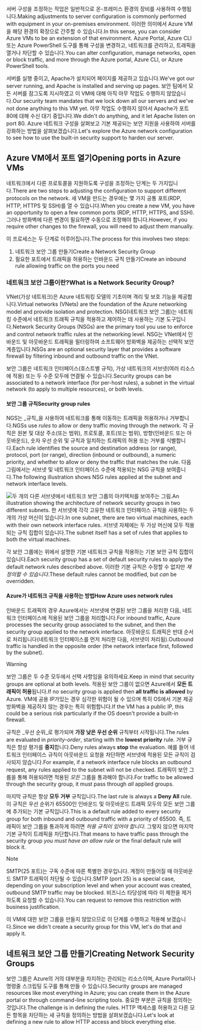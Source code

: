<span data-ttu-id="6f0b5-101">서버 구성을 조정하는 작업은 일반적으로 온-프레미스 환경의 장비를 사용하여 수행됩니다.</span><span class="sxs-lookup"><span data-stu-id="6f0b5-101">Making adjustments to server configuration is commonly performed with equipment in your on-premises environment.</span></span> <span data-ttu-id="6f0b5-102">이러한 의미에서 Azure VM을 해당 환경의 확장으로 간주할 수 있습니다.</span><span class="sxs-lookup"><span data-stu-id="6f0b5-102">In this sense, you can consider Azure VMs to be an extension of that environment.</span></span> <span data-ttu-id="6f0b5-103">Azure Portal, Azure CLI 또는 Azure PowerShell 도구를 통해 구성을 변경하고, 네트워크를 관리하고, 트래픽을 열거나 차단할 수 있습니다.</span><span class="sxs-lookup"><span data-stu-id="6f0b5-103">You can alter configuration, manage networks, open or block traffic, and more through the Azure portal, Azure CLI, or Azure PowerShell tools.</span></span>

<span data-ttu-id="6f0b5-104">서버를 실행 중이고, Apache가 설치되어 페이지를 제공하고 있습니다.</span><span class="sxs-lookup"><span data-stu-id="6f0b5-104">We've got our server running, and Apache is installed and serving up pages.</span></span> <span data-ttu-id="6f0b5-105">보안 팀에서 모든 서버를 잠그도록 지시하였고 이 VM에 대해 아직 아무 작업도 수행하지 않았습니다.</span><span class="sxs-lookup"><span data-stu-id="6f0b5-105">Our security team mandates that we lock down all our servers and we've not done anything to this VM yet.</span></span> <span data-ttu-id="6f0b5-106">아무 작업도 수행하지 않아서 Apache가 포트 80에 대해 수신 대기 중입니다.</span><span class="sxs-lookup"><span data-stu-id="6f0b5-106">We didn't do anything, and it let Apache listen on port 80.</span></span> <span data-ttu-id="6f0b5-107">Azure 네트워크 구성을 살펴보고 기본 제공되는 보안 지원을 사용하여 서버를 강화하는 방법을 살펴보겠습니다.</span><span class="sxs-lookup"><span data-stu-id="6f0b5-107">Let's explore the Azure network configuration to see how to use the built-in security support to harden our server.</span></span>

## <a name="opening-ports-in-azure-vms"></a><span data-ttu-id="6f0b5-108">Azure VM에서 포트 열기</span><span class="sxs-lookup"><span data-stu-id="6f0b5-108">Opening ports in Azure VMs</span></span>

<!-- TODO: Azure portal is inconsistent here in applying the NSG.
By default, new VMs are locked down. 

Apps can make outgoing requests, but the only inbound traffic allowed is from the virtual network (e.g., other resources on the same local network), and from Azure's Load Balancer (probe checks). -->

<span data-ttu-id="6f0b5-109">네트워크에서 다른 프로토콜을 지원하도록 구성을 조정하는 단계는 두 가지입니다.</span><span class="sxs-lookup"><span data-stu-id="6f0b5-109">There are two steps to adjusting the configuration to support different protocols on the network.</span></span> <span data-ttu-id="6f0b5-110">새 VM을 만드는 경우에는 몇 가지 공통 포트(RDP, HTTP, HTTPS 및 SSH)를 열 수 있습니다.</span><span class="sxs-lookup"><span data-stu-id="6f0b5-110">When you create a new VM, you have an opportunity to open a few common ports (RDP, HTTP, HTTPS, and SSH).</span></span> <span data-ttu-id="6f0b5-111">그러나 방화벽에 다른 변경이 필요하면 수동으로 조정해야 합니다.</span><span class="sxs-lookup"><span data-stu-id="6f0b5-111">However, if you require other changes to the firewall, you will need to adjust them manually.</span></span>

<span data-ttu-id="6f0b5-112">이 프로세스는 두 단계로 이루어집니다.</span><span class="sxs-lookup"><span data-stu-id="6f0b5-112">The process for this involves two steps:</span></span>

1. <span data-ttu-id="6f0b5-113">네트워크 보안 그룹 만들기</span><span class="sxs-lookup"><span data-stu-id="6f0b5-113">Create a Network Security Group</span></span>
2. <span data-ttu-id="6f0b5-114">필요한 포트에서 트래픽을 허용하는 인바운드 규칙 만들기</span><span class="sxs-lookup"><span data-stu-id="6f0b5-114">Create an inbound rule allowing traffic on the ports you need</span></span>

### <a name="what-is-a-network-security-group"></a><span data-ttu-id="6f0b5-115">네트워크 보안 그룹이란?</span><span class="sxs-lookup"><span data-stu-id="6f0b5-115">What is a Network Security Group?</span></span>

<span data-ttu-id="6f0b5-116">VNet(가상 네트워크)은 Azure 네트워킹 모델의 기초이며 격리 및 보호 기능을 제공합니다.</span><span class="sxs-lookup"><span data-stu-id="6f0b5-116">Virtual networks (VNets) are the foundation of the Azure networking model and provide isolation and protection.</span></span> <span data-ttu-id="6f0b5-117">NSG(네트워크 보안 그룹)는 네트워킹 수준에서 네트워크 트래픽 규칙을 적용하고 제어하는 데 사용하는 기본 도구입니다.</span><span class="sxs-lookup"><span data-stu-id="6f0b5-117">Network Security Groups (NSGs) are the primary tool you use to enforce and control network traffic rules at the networking level.</span></span> <span data-ttu-id="6f0b5-118">NSG는 VNet에서 인바운드 및 아웃바운드 트래픽을 필터링하여 소프트웨어 방화벽을 제공하는 선택적 보안 계층입니다.</span><span class="sxs-lookup"><span data-stu-id="6f0b5-118">NSGs are an optional security layer that provides a software firewall by filtering inbound and outbound traffic on the VNet.</span></span> 

<span data-ttu-id="6f0b5-119">보안 그룹은 네트워크 인터페이스(호스트별 규칙), 가상 네트워크의 서브넷(여러 리소스에 적용) 또는 두 수준 모두에 연결될 수 있습니다.</span><span class="sxs-lookup"><span data-stu-id="6f0b5-119">Security groups can be associated to a network interface (for per-host rules), a subnet in the virtual network (to apply to multiple resources), or both levels.</span></span> 

#### <a name="security-group-rules"></a><span data-ttu-id="6f0b5-120">보안 그룹 규칙</span><span class="sxs-lookup"><span data-stu-id="6f0b5-120">Security group rules</span></span>

<span data-ttu-id="6f0b5-121">NGS는 _규칙_을 사용하여 네트워크를 통해 이동하는 트래픽을 허용하거나 거부합니다.</span><span class="sxs-lookup"><span data-stu-id="6f0b5-121">NGSs use _rules_ to allow or deny traffic moving through the network.</span></span> <span data-ttu-id="6f0b5-122">각 규칙은 원본 및 대상 주소(또는 범위), 프로토콜, 포트(또는 범위), 방향(인바운드 또는 아웃바운드), 숫자 우선 순위 및 규칙과 일치하는 트래픽의 허용 또는 거부를 식별합니다.</span><span class="sxs-lookup"><span data-stu-id="6f0b5-122">Each rule identifies the source and destination address (or range), protocol, port (or range), direction (inbound or outbound), a numeric priority, and whether to allow or deny the traffic that matches the rule.</span></span> <span data-ttu-id="6f0b5-123">다음 그림에서는 서브넷 및 네트워크 인터페이스 수준에 적용되는 NSG 규칙을 보여줍니다.</span><span class="sxs-lookup"><span data-stu-id="6f0b5-123">The following illustration shows NSG rules applied at the subnet and network interface levels.</span></span>

![<span data-ttu-id="6f0b5-124">두 개의 다른 서브넷에서 네트워크 보안 그룹의 아키텍처를 보여주는 그림.</span><span class="sxs-lookup"><span data-stu-id="6f0b5-124">An illustration showing the architecture of network security groups in two different subnets.</span></span> <span data-ttu-id="6f0b5-125">한 서브넷에 각각 고유한 네트워크 인터페이스 규칙을 사용하는 두 개의 가상 머신이 있습니다.</span><span class="sxs-lookup"><span data-stu-id="6f0b5-125">In one subnet, there are two virtual machines, each with their own network interface rules.</span></span>  <span data-ttu-id="6f0b5-126">서브넷 자체에는 두 가상 머신에 모두 적용되는 규칙 집합이 있습니다.</span><span class="sxs-lookup"><span data-stu-id="6f0b5-126">The subnet itself has a set of rules that applies to both the virtual machines.</span></span> ](../media-drafts/7-nsg-rules.png)

<span data-ttu-id="6f0b5-127">각 보안 그룹에는 위에서 설명한 기본 네트워크 규칙을 적용하는 기본 보안 규칙 집합이 있습니다.</span><span class="sxs-lookup"><span data-stu-id="6f0b5-127">Each security group has a set of default security rules to apply the default network rules described above.</span></span> <span data-ttu-id="6f0b5-128">이러한 기본 규칙은 수정할 수 없지만 _재정의할 수 있습니다_.</span><span class="sxs-lookup"><span data-stu-id="6f0b5-128">These default rules cannot be modified, but _can_ be overridden.</span></span>

#### <a name="how-azure-uses-network-rules"></a><span data-ttu-id="6f0b5-129">Azure가 네트워크 규칙을 사용하는 방법</span><span class="sxs-lookup"><span data-stu-id="6f0b5-129">How Azure uses network rules</span></span>

<span data-ttu-id="6f0b5-130">인바운드 트래픽의 경우 Azure에서는 서브넷에 연결된 보안 그룹을 처리한 다음, 네트워크 인터페이스에 적용된 보안 그룹을 처리합니다.</span><span class="sxs-lookup"><span data-stu-id="6f0b5-130">For inbound traffic, Azure processes the security group associated to the subnet, and then the security group applied to the network interface.</span></span> <span data-ttu-id="6f0b5-131">아웃바운드 트래픽은 반대 순서로 처리됩니다(네트워크 인터페이스를 먼저 처리한 다음, 서브넷이 처리됨).</span><span class="sxs-lookup"><span data-stu-id="6f0b5-131">Outbound traffic is handled in the opposite order (the network interface first, followed by the subnet).</span></span>

> [!WARNING]
> <span data-ttu-id="6f0b5-132">보안 그룹은 두 수준 모두에서 선택 사항임을 유의하세요.</span><span class="sxs-lookup"><span data-stu-id="6f0b5-132">Keep in mind that security groups are optional at both levels.</span></span> <span data-ttu-id="6f0b5-133">적용된 보안 그룹이 없으면 Azure에서 **모든 트래픽이 허용**됩니다.</span><span class="sxs-lookup"><span data-stu-id="6f0b5-133">If no security group is applied then **all traffic is allowed** by Azure.</span></span> <span data-ttu-id="6f0b5-134">VM에 공용 IP가있는 경우 심각한 위험이 될 수 있으며 특히 OS에서 기본 제공 방화벽을 제공하지 않는 경우는 특히 위험합니다.</span><span class="sxs-lookup"><span data-stu-id="6f0b5-134">If the VM has a public IP, this could be a serious risk particularly if the OS doesn't provide a built-in firewall.</span></span>

<span data-ttu-id="6f0b5-135">규칙은 _우선 순위_로 평가되며 **가장 낮은 우선 순위** 규칙부터 시작됩니다.</span><span class="sxs-lookup"><span data-stu-id="6f0b5-135">The rules are evaluated in _priority-order_, starting with the **lowest priority** rule.</span></span> <span data-ttu-id="6f0b5-136">거부 규칙은 항상 평가를 **중지**합니다.</span><span class="sxs-lookup"><span data-stu-id="6f0b5-136">Deny rules always **stop** the evaluation.</span></span> <span data-ttu-id="6f0b5-137">예를 들어 네트워크 인터페이스 규칙이 아웃바운드 요청을 차단하면 서브넷에 적용된 모든 규칙이 검사되지 않습니다.</span><span class="sxs-lookup"><span data-stu-id="6f0b5-137">For example, if a network interface rule blocks an outbound request, any rules applied to the subnet will not be checked.</span></span> <span data-ttu-id="6f0b5-138">트래픽이 보안 그룹을 통해 허용되려면 적용된 _모든_ 그룹을 통과해야 합니다.</span><span class="sxs-lookup"><span data-stu-id="6f0b5-138">For traffic to be allowed through the security group, it must pass through _all_ applied groups.</span></span>

<span data-ttu-id="6f0b5-139">마지막 규칙은 항상 **모두 거부** 규칙입니다.</span><span class="sxs-lookup"><span data-stu-id="6f0b5-139">The last rule is always a **Deny All** rule.</span></span> <span data-ttu-id="6f0b5-140">이 규칙은 우선 순위가 65500인 인바운드 및 아웃바운드 트래픽 모두의 모든 보안 그룹에 추가되는 기본 규칙입니다.</span><span class="sxs-lookup"><span data-stu-id="6f0b5-140">This is a default rule added to every security group for both inbound and outbound traffic with a priority of 65500.</span></span> <span data-ttu-id="6f0b5-141">즉, 트래픽이 보안 그룹을 통과하게 하려면 _허용 규칙이 있어야 합니다_. 그렇지 않으면 마지막 기본 규칙이 트래픽을 차단합니다.</span><span class="sxs-lookup"><span data-stu-id="6f0b5-141">That means to have traffic pass through the security group _you must have an allow rule_ or the final default rule will block it.</span></span>

> [!NOTE]
> <span data-ttu-id="6f0b5-142">SMTP(25 포트)는 구독 수준에 따른 특별한 경우입니다. 계정이 만들어질 때 아웃바운드 SMTP 트래픽이 차단될 수 있습니다.</span><span class="sxs-lookup"><span data-stu-id="6f0b5-142">SMTP (port 25) is a special case, depending on your subscription level and when your account was created, outbound SMTP traffic may be blocked.</span></span> <span data-ttu-id="6f0b5-143">비즈니스 타당성에 따라 이 제한을 제거하도록 요청할 수 있습니다.</span><span class="sxs-lookup"><span data-stu-id="6f0b5-143">You can request to remove this restriction with business justification.</span></span>

<span data-ttu-id="6f0b5-144">이 VM에 대한 보안 그룹을 만들지 않았으므로 이 단계를 수행하고 적용해 보겠습니다.</span><span class="sxs-lookup"><span data-stu-id="6f0b5-144">Since we didn't create a security group for this VM, let's do that and apply it.</span></span>

## <a name="creating-network-security-groups"></a><span data-ttu-id="6f0b5-145">네트워크 보안 그룹 만들기</span><span class="sxs-lookup"><span data-stu-id="6f0b5-145">Creating Network Security Groups</span></span>

<span data-ttu-id="6f0b5-146">보안 그룹은 Azure의 거의 대부분을 차지하는 관리되는 리소스이며, Azure Portal이나 명령줄 스크립팅 도구를 통해 만들 수 있습니다.</span><span class="sxs-lookup"><span data-stu-id="6f0b5-146">Security groups are managed resources like most everything in Azure; you can create them in the Azure portal or through command-line scripting tools.</span></span> <span data-ttu-id="6f0b5-147">중요한 부분은 규칙을 정의하는 것입니다.</span><span class="sxs-lookup"><span data-stu-id="6f0b5-147">The challenge is in defining the rules.</span></span> <span data-ttu-id="6f0b5-148">HTTP 액세스를 허용하고 다른 모든 항목을 차단하는 새 규칙을 정의하는 방법을 살펴보겠습니다.</span><span class="sxs-lookup"><span data-stu-id="6f0b5-148">Let's look at defining a new rule to allow HTTP access and block everything else.</span></span>